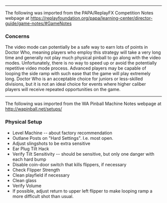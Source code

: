 ***
The following was imported from the PAPA/ReplayFX Competition Notes webpage at https://replayfoundation.org/papa/learning-center/director-guide/game-notes/#GameNotes
### Concerns
            
The video mode can potentially be a safe way to earn lots of points in Doctor Who, meaning players who employ this strategy will take a very long time and generally not play much physical pinball to go along with the video modes. Unfortunately, there is no way to speed up or avoid the potentially repetitive video mode process. Advanced players may be capable of looping the side ramp with such ease that the game will play extremely long. Doctor Who is an acceptable choice for juniors or less-skilled divisions, but it is not an ideal choice for events where higher caliber players will receive repeated opportunities on the game.
***
The following was imported from the WA Pinball Machine Notes webpage at http://wapinball.net/setups/
### Physical Setup
-   Level Machine -- about factory recommendation
-   Outlane Posts on "Hard Settings". I.e. most open.
-   Adjust slingshots to be extra sensitive
-   Ear Plug Tilt Hack
-   Verify Tilt Sensitivity -- should be sensitive, but only one danger with each hard bump
-   Disable coin-door switch that kills flippers, if necessary
-   Check Flipper Strength
-   Clean playfield if necessary
-   Clean glass
-   Verify Volume
-   If possible, adjust return to upper left flipper to make looping ramp a more difficult shot than usual.
